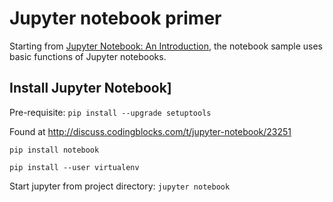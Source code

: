 # Jupyter notebook primer
Starting from [Jupyter Notebook: An Introduction](
https://realpython.com/jupyter-notebook-introduction/), the notebook sample uses basic functions of Jupyter notebooks.

## Install Jupyter Notebook]

Pre-requisite: `pip install --upgrade setuptools`

Found at http://discuss.codingblocks.com/t/jupyter-notebook/23251

`pip install notebook`

`pip install --user virtualenv`

Start jupyter from project directory: `jupyter notebook`

